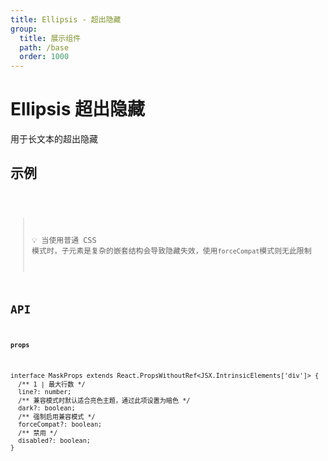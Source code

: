 ```yaml
---
title: Ellipsis - 超出隐藏
group:
  title: 展示组件
  path: /base
  order: 1000
---
```


# Ellipsis 超出隐藏

用于长文本的超出隐藏

## 示例

<code src="./demo.tsx" />

> 💡 当使用普通 CSS 模式时，子元素是复杂的嵌套结构会导致隐藏失效，使用`forceCompat`模式则无此限制

## API

**`props`**

```tsx | pure
interface MaskProps extends React.PropsWithoutRef<JSX.IntrinsicElements['div']> {
  /** 1 | 最大行数 */
  line?: number;
  /** 兼容模式时默认适合亮色主题，通过此项设置为暗色 */
  dark?: boolean;
  /** 强制启用兼容模式 */
  forceCompat?: boolean;
  /** 禁用 */
  disabled?: boolean;
}
```
